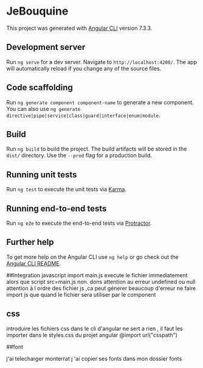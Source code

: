 # JeBouquine

This project was generated with [Angular CLI](https://github.com/angular/angular-cli) version 7.3.3.

## Development server

Run `ng serve` for a dev server. Navigate to `http://localhost:4200/`. The app will automatically reload if you change any of the source files.

## Code scaffolding

Run `ng generate component component-name` to generate a new component. You can also use `ng generate directive|pipe|service|class|guard|interface|enum|module`.

## Build

Run `ng build` to build the project. The build artifacts will be stored in the `dist/` directory. Use the `--prod` flag for a production build.

## Running unit tests

Run `ng test` to execute the unit tests via [Karma](https://karma-runner.github.io).

## Running end-to-end tests

Run `ng e2e` to execute the end-to-end tests via [Protractor](http://www.protractortest.org/).

## Further help

To get more help on the Angular CLI use `ng help` or go check out the [Angular CLI README](https://github.com/angular/angular-cli/blob/master/README.md).


##Integration javascript
import main.js execute le fichier immediatement alors que script  src=main.js non.
dons attention au erreur  undefined ou null
attention à l ordre des fichier js ,ca peut génerer beaucoup d'erreur
ne faire import js que quand le fichier sera  utiliser par le component


## css
introduire les fichiers css dans le cli d'angular ne sert a rien ,
il faut les importer dans le styles.css du projet angular @import url("csspath")

##font 

j'ai telecharger monterrat j 'ai copier ses fonts dans mon dossier fonts